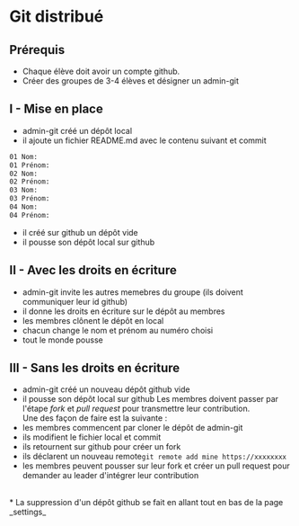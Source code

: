 # Git distribué

## Prérequis

* Chaque élève doit avoir un compte github.<br/>
* Créer des groupes de 3-4 élèves et désigner un admin-git

## I - Mise en place

* admin-git créé un dépôt local
* il ajoute un fichier README.md avec le contenu suivant et commit
```txt
01 Nom:
01 Prénom:
02 Nom:
02 Prénom:
03 Nom:
03 Prénom:
04 Nom:
04 Prénom:
```
* il créé sur github un dépôt vide
* il pousse son dépôt local sur github

## II - Avec les droits en écriture

* admin-git invite les autres memebres du groupe (ils doivent communiquer leur id github)
* il donne les droits en écriture sur le dépôt au membres
* les membres clônent le dépôt en local
* chacun change le nom et prénom au numéro choisi
* tout le monde pousse

## III - Sans les droits en écriture

* admin-git créé un nouveau dépôt github vide
* il pousse son dépôt local sur github
Les membres doivent passer par l'étape _fork_ et _pull request_ pour transmettre leur contribution.<br/>
Une des façon de faire est la suivante :
* les membres commencent par cloner le dépôt de admin-git
* ils modifient le fichier local et commit
* ils retournent sur github pour créer un fork
* ils déclarent un nouveau remote```git remote add mine https://xxxxxxxx```
* les membres peuvent pousser sur leur fork et créer un pull request pour demander au leader d'intégrer leur contribution
<br/>
* La suppression d'un dépôt github se fait en allant tout en bas de la page _settings_
